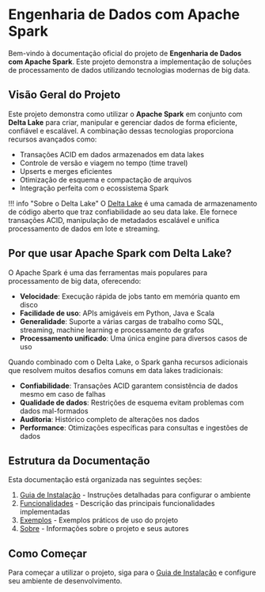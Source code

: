 # Engenharia de Dados com Apache Spark

Bem-vindo à documentação oficial do projeto de **Engenharia de Dados com Apache Spark**. Este projeto demonstra a implementação de soluções de processamento de dados utilizando tecnologias modernas de big data.

## Visão Geral do Projeto

Este projeto demonstra como utilizar o **Apache Spark** em conjunto com **Delta Lake** para criar, manipular e gerenciar dados de forma eficiente, confiável e escalável. A combinação dessas tecnologias proporciona recursos avançados como:

- Transações ACID em dados armazenados em data lakes
- Controle de versão e viagem no tempo (time travel)
- Upserts e merges eficientes
- Otimização de esquema e compactação de arquivos
- Integração perfeita com o ecossistema Spark

!!! info "Sobre o Delta Lake"
    O [Delta Lake](https://delta.io/) é uma camada de armazenamento de código aberto que traz confiabilidade ao seu data lake. Ele fornece transações ACID, manipulação de metadados escalável e unifica processamento de dados em lote e streaming.

## Por que usar Apache Spark com Delta Lake?

O Apache Spark é uma das ferramentas mais populares para processamento de big data, oferecendo:

- **Velocidade**: Execução rápida de jobs tanto em memória quanto em disco
- **Facilidade de uso**: APIs amigáveis em Python, Java e Scala
- **Generalidade**: Suporte a várias cargas de trabalho como SQL, streaming, machine learning e processamento de grafos
- **Processamento unificado**: Uma única engine para diversos casos de uso

Quando combinado com o Delta Lake, o Spark ganha recursos adicionais que resolvem muitos desafios comuns em data lakes tradicionais:

- **Confiabilidade**: Transações ACID garantem consistência de dados mesmo em caso de falhas
- **Qualidade de dados**: Restrições de esquema evitam problemas com dados mal-formados
- **Auditoria**: Histórico completo de alterações nos dados
- **Performance**: Otimizações específicas para consultas e ingestões de dados

## Estrutura da Documentação

Esta documentação está organizada nas seguintes seções:

1. [Guia de Instalação](guia-instalacao.md) - Instruções detalhadas para configurar o ambiente
2. [Funcionalidades](funcionalidades.md) - Descrição das principais funcionalidades implementadas
3. [Exemplos](exemplos.md) - Exemplos práticos de uso do projeto
4. [Sobre](sobre.md) - Informações sobre o projeto e seus autores

## Como Começar

Para começar a utilizar o projeto, siga para o [Guia de Instalação](guia-instalacao.md) e configure seu ambiente de desenvolvimento.
